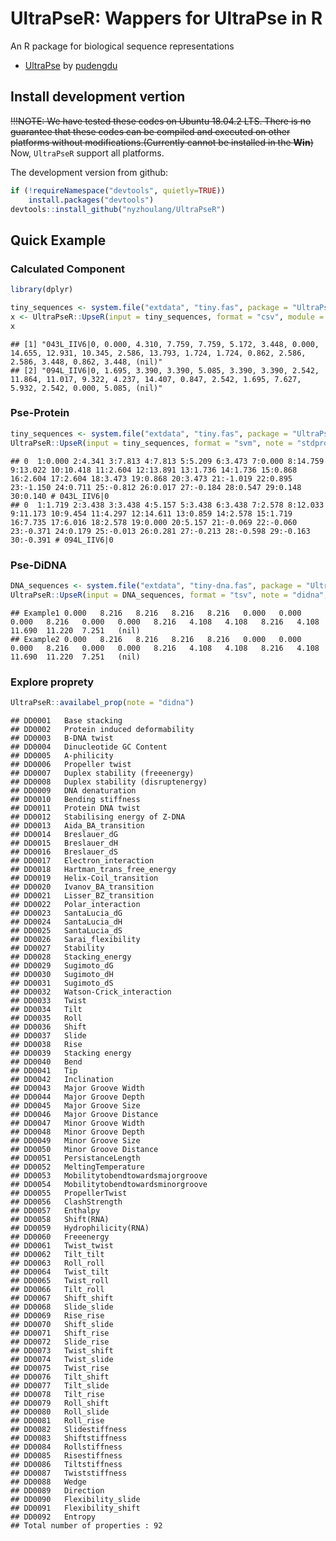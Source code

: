 <!-- README.md is generated from README.Rmd. Please edit that file -->

# UltraPseR: Wappers for UltraPse in R

An R package for biological sequence representations

-   [UltraPse](https://github.com/pufengdu/UltraPse) by
    [pudengdu](https://github.com/pufengdu)

## Install development vertion

~~!!!NOTE: We have tested these codes on Ubuntu 18.04.2 LTS. There is no
guarantee that these codes can be compiled and executed on other
platforms without modifications.(Currently cannot be installed in the
**Win**)~~ Now, `UltraPseR` support all platforms.

The development version from github:

``` r
if (!requireNamespace("devtools", quietly=TRUE))
    install.packages("devtools")
devtools::install_github("nyzhoulang/UltraPseR")
```

## Quick Example

### Calculated Component

``` r
library(dplyr)
```

``` r
tiny_sequences <- system.file("extdata", "tiny.fas", package = "UltraPseR")
x <- UltraPseR::UpseR(input = tiny_sequences, format = "csv", module = "comp", note = "stdprot") %>% capture.output
x
```

    ## [1] "043L_IIV6|0, 0.000, 4.310, 7.759, 7.759, 5.172, 3.448, 0.000, 14.655, 12.931, 10.345, 2.586, 13.793, 1.724, 1.724, 0.862, 2.586, 2.586, 3.448, 0.862, 3.448, (nil)"
    ## [2] "094L_IIV6|0, 1.695, 3.390, 3.390, 5.085, 3.390, 3.390, 2.542, 11.864, 11.017, 9.322, 4.237, 14.407, 0.847, 2.542, 1.695, 7.627, 5.932, 2.542, 0.000, 5.085, (nil)"

### Pse-Protein

``` r
tiny_sequences <- system.file("extdata", "tiny.fas", package = "UltraPseR")
UltraPseR::UpseR(input = tiny_sequences, format = "svm", note = "stdprot", module = "pse", property = "ZIMJ680105", w = 0.05, l = 10, t = 2)
```

    ## 0  1:0.000 2:4.341 3:7.813 4:7.813 5:5.209 6:3.473 7:0.000 8:14.759 9:13.022 10:10.418 11:2.604 12:13.891 13:1.736 14:1.736 15:0.868 16:2.604 17:2.604 18:3.473 19:0.868 20:3.473 21:-1.019 22:0.895 23:-1.150 24:0.711 25:-0.812 26:0.017 27:-0.184 28:0.547 29:0.148 30:0.140 # 043L_IIV6|0
    ## 0  1:1.719 2:3.438 3:3.438 4:5.157 5:3.438 6:3.438 7:2.578 8:12.033 9:11.173 10:9.454 11:4.297 12:14.611 13:0.859 14:2.578 15:1.719 16:7.735 17:6.016 18:2.578 19:0.000 20:5.157 21:-0.069 22:-0.060 23:-0.371 24:0.179 25:-0.013 26:0.281 27:-0.213 28:-0.598 29:-0.163 30:-0.391 # 094L_IIV6|0

### Pse-DiDNA

``` r
DNA_sequences <- system.file("extdata", "tiny-dna.fas", package = "UltraPseR")
UltraPseR::UpseR(input = DNA_sequences, format = "tsv", note = "didna", module = "pse", property = "DD0033", w = 0.05, l = 3, t = 1)
```

    ## Example1 0.000   8.216   8.216   8.216   8.216   0.000   0.000   0.000   8.216   0.000   0.000   8.216   4.108   4.108   8.216   4.108   11.690  11.220  7.251   (nil)
    ## Example2 0.000   8.216   8.216   8.216   8.216   0.000   0.000   0.000   8.216   0.000   0.000   8.216   4.108   4.108   8.216   4.108   11.690  11.220  7.251   (nil)

### Explore proprety

``` r
UltraPseR::availabel_prop(note = "didna")
```

    ## DD0001   Base stacking
    ## DD0002   Protein induced deformability
    ## DD0003   B-DNA twist
    ## DD0004   Dinucleotide GC Content
    ## DD0005   A-philicity
    ## DD0006   Propeller twist
    ## DD0007   Duplex stability (freeenergy)
    ## DD0008   Duplex stability (disruptenergy)
    ## DD0009   DNA denaturation
    ## DD0010   Bending stiffness
    ## DD0011   Protein DNA twist
    ## DD0012   Stabilising energy of Z-DNA
    ## DD0013   Aida_BA_transition
    ## DD0014   Breslauer_dG
    ## DD0015   Breslauer_dH
    ## DD0016   Breslauer_dS
    ## DD0017   Electron_interaction
    ## DD0018   Hartman_trans_free_energy
    ## DD0019   Helix-Coil_transition
    ## DD0020   Ivanov_BA_transition
    ## DD0021   Lisser_BZ_transition
    ## DD0022   Polar_interaction
    ## DD0023   SantaLucia_dG
    ## DD0024   SantaLucia_dH
    ## DD0025   SantaLucia_dS
    ## DD0026   Sarai_flexibility
    ## DD0027   Stability
    ## DD0028   Stacking_energy
    ## DD0029   Sugimoto_dG
    ## DD0030   Sugimoto_dH
    ## DD0031   Sugimoto_dS
    ## DD0032   Watson-Crick_interaction
    ## DD0033   Twist
    ## DD0034   Tilt
    ## DD0035   Roll
    ## DD0036   Shift
    ## DD0037   Slide
    ## DD0038   Rise
    ## DD0039   Stacking energy
    ## DD0040   Bend
    ## DD0041   Tip
    ## DD0042   Inclination
    ## DD0043   Major Groove Width
    ## DD0044   Major Groove Depth
    ## DD0045   Major Groove Size
    ## DD0046   Major Groove Distance
    ## DD0047   Minor Groove Width
    ## DD0048   Minor Groove Depth
    ## DD0049   Minor Groove Size
    ## DD0050   Minor Groove Distance
    ## DD0051   PersistanceLength
    ## DD0052   MeltingTemperature
    ## DD0053   Mobilitytobendtowardsmajorgroove
    ## DD0054   Mobilitytobendtowardsminorgroove
    ## DD0055   PropellerTwist
    ## DD0056   ClashStrength
    ## DD0057   Enthalpy
    ## DD0058   Shift(RNA)
    ## DD0059   Hydrophilicity(RNA)
    ## DD0060   Freeenergy
    ## DD0061   Twist_twist
    ## DD0062   Tilt_tilt
    ## DD0063   Roll_roll
    ## DD0064   Twist_tilt
    ## DD0065   Twist_roll
    ## DD0066   Tilt_roll
    ## DD0067   Shift_shift
    ## DD0068   Slide_slide
    ## DD0069   Rise_rise
    ## DD0070   Shift_slide
    ## DD0071   Shift_rise
    ## DD0072   Slide_rise
    ## DD0073   Twist_shift
    ## DD0074   Twist_slide
    ## DD0075   Twist_rise
    ## DD0076   Tilt_shift
    ## DD0077   Tilt_slide
    ## DD0078   Tilt_rise
    ## DD0079   Roll_shift
    ## DD0080   Roll_slide
    ## DD0081   Roll_rise
    ## DD0082   Slidestiffness
    ## DD0083   Shiftstiffness
    ## DD0084   Rollstiffness
    ## DD0085   Risestiffness
    ## DD0086   Tiltstiffness
    ## DD0087   Twiststiffness
    ## DD0088   Wedge
    ## DD0089   Direction
    ## DD0090   Flexibility_slide
    ## DD0091   Flexibility_shift
    ## DD0092   Entropy
    ## Total number of properties : 92
